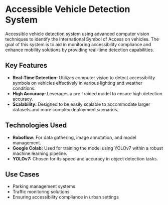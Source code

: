 # Accessible Vehicle Detection System
Accessible vehicle detection system using advanced computer vision techniques to identify the International Symbol of Access on vehicles. The goal of this system is to aid in monitoring accessibility compliance and enhance mobility solutions by providing real-time detection capabilities.

## Key Features
- **Real-Time Detection:** Utilizes computer vision to detect accessibility symbols on vehicles effectively in various lighting and weather conditions.
- **High Accuracy:** Leverages a pre-trained model to ensure high detection accuracy.
- **Scalability:** Designed to be easily scalable to accommodate larger datasets and more complex deployment scenarios.

## Technologies Used
- **Roboflow:** For data gathering, image annotation, and model management.
- **Google Colab:** Used for training the model using YOLOv7 within a robust machine learning pipeline.
- **YOLOv7:** Chosen for its speed and accuracy in object detection tasks.

## Use Cases
- Parking management systems
- Traffic monitoring solutions
- Ensuring accessibility compliance in urban settings
